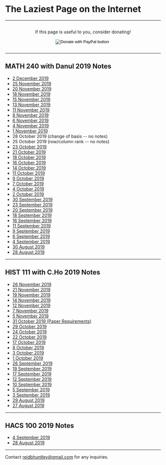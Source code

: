 # The Laziest Page on the Internet
---
<div style="display: flex; flex-direction: column; align-items: center;">
<p>
If this page is useful to you, consider donating!
</p>
<form action="https://www.paypal.com/cgi-bin/webscr" method="post" target="_top">
<input type="hidden" name="cmd" value="_donations" />
<input type="hidden" name="business" value="DA5JCQGTP7GD2" />
<input type="hidden" name="currency_code" value="USD" />
<input type="image" src="https://www.paypalobjects.com/en_US/i/btn/btn_donate_LG.gif" name="submit" title="PayPal - The safer, easier way to pay online!" alt="Donate with PayPal button" />
<img alt="" src="https://www.paypal.com/en_US/i/scr/pixel.gif" width="1" height="1" />
</form>
</div>

---

## MATH 240 with Danul 2019 Notes
* [2 December 2019](/MATH240/2December)
* [25 November 2019](/MATH240/25November)
* [20 November 2019](/MATH240/20November)
* [18 November 2019](/MATH240/18November)
* [15 November 2019](/MATH240/15November)
* [13 November 2019](/MATH240/13November)
* [11 November 2019](/MATH240/11November)
* [8 November 2019](/MATH240/8November)
* [6 November 2019](/MATH240/6November)
* [4 November 2019](/MATH240/4November)
* [1 November 2019](/MATH240/1November)
* 28 October 2019 (change of basis -- no notes)
* 25 October 2019 (row/column rank -- no notes)
* [23 October 2019](/MATH240/23October)
* [21 October 2019](/MATH240/21October)
* [18 October 2019](/MATH240/18October)
* [16 October 2019](/MATH240/16October)
* [14 October 2019](/MATH240/14October)
* [11 October 2019](/MATH240/11October)
* [9 October 2019](/MATH240/9October)
* [7 October 2019](/MATH240/7October)
* [4 October 2019](/MATH240/4October)
* [2 October 2019](/MATH240/2October)
* [30 September 2019](/MATH240/30September)
* [23 September 2019](/MATH240/23September)
* [20 September 2019](/MATH240/20September)
* [18 September 2019](/MATH240/18September)
* [16 September 2019](/MATH240/16September)
* [11 September 2019](/MATH240/11September)
* [9 September 2019](/MATH240/9September)
* [6 September 2019](/MATH240/6September)
* [4 September 2019](/MATH240/4September)
* [30 August 2019](/MATH240/30August)
* [28 August 2019](/MATH240/28August)

---

## HIST 111 with C.Ho 2019 Notes
* [26 November 2019](/HIST111/26November)
* [21 November 2019](/HIST111/21November)
* [19 November 2019](/HIST111/19November)
* [14 November 2019](/HIST111/14November)
* [12 November 2019](/HIST111/12November)
* [7 November 2019](/HIST111/7November)
* [5 November 2019](/HIST111/5November)
* [31 October 2019 (Paper Requirements)](/HIST111/PaperRequirements)
* [29 October 2019](/HIST111/29October)
* [24 October 2019](/HIST111/24October)
* [22 October 2019](/HIST111/22October)
* [17 October 2019](/HIST111/17October)
* [8 October 2019](/HIST111/8October)
* [3 October 2019](/HIST111/3October)
* [1 October 2019](/HIST111/1October)
* [26 September 2019](/HIST111/26September)
* [19 September 2019](/HIST111/19September)
* [17 September 2019](/HIST111/17September)
* [12 September 2019](/HIST111/12September)
* [10 September 2019](/HIST111/10September)
* [5 September 2019](/HIST111/5September)
* [3 September 2019](/HIST111/3September)
* [29 August 2019](/HIST111/29August)
* [27 August 2019](/HIST111/27August)

---

## HACS 100 2019 Notes
* [4 September 2019](/HACS100/4September)
* [28 August 2019](/HACS100/28August)

---
Contact reidbhuntley@gmail.com for any inquiries.